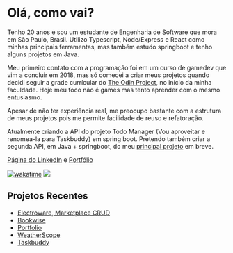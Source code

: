 # Olá, como vai?
Tenho 20 anos e sou um estudante de Engenharia de Software que mora em São Paulo, Brasil. Utilizo Typescript, Node/Express e React como minhas principais ferramentas, mas também estudo springboot e tenho alguns projetos em Java.

Meu primeiro contato com a programação foi em um curso de gamedev que vim a concluir em 2018, mas só comecei a criar meus projetos quando decidi seguir a grade currícular do [The Odin Project](https://www.theodinproject.com/paths/full-stack-javascript), no início da minha faculdade. Hoje meu foco não é games mas tento aprender com o mesmo entusiasmo.

Apesar de não ter experiência real, me preocupo bastante com a estrutura de meus projetos pois me permite facilidade de reuso e refatoração.

Atualmente criando a API do projeto Todo Manager (Vou aproveitar e renomea-la para Taskbuddy) em spring boot. Pretendo também criar a segunda API, em Java + springboot, do meu [principal projeto](https://github.com/luc-silva/electroware) em breve.


[Página do LinkedIn](https://www.linkedin.com/in/silva-luc/) e [Portfólio](https://luc-silva.github.io/portfolio/) 


[![wakatime](https://wakatime.com/badge/user/c1b7afcb-168f-4074-bcff-1c6756fac9a3.svg)](https://wakatime.com/@c1b7afcb-168f-4074-bcff-1c6756fac9a3)
![](https://komarev.com/ghpvc/?username=luc-silva&color=blue)

## Projetos Recentes
- [Electroware, Marketplace CRUD](https://github.com/luc-silva/electroware)
- [Bookwise](https://github.com/luc-silva/bookwise)
- [Portfolio](https://github.com/luc-silva/portfolio)
- [WeatherScope](https://github.com/luc-silva/weatherscope)
- [Taskbuddy](https://github.com/luc-silva/to-do)

<!--  
[![tryhackme]( https://tryhackme-badges.s3.amazonaws.com/luc.silva.png)](https://tryhackme.com/p/luc.silva)

![]( https://github-readme-stats.vercel.app/api?username=luc-silva&count_private=true&theme=github_dark&show_icons=true&card_width=500px)
![](https://leetcode.card.workers.dev/luc-silva?theme=auto&font=baloo&extension=null)

[![GitHub Streak](https://streak-stats.demolab.com?user=luc-silva&theme=radical&hide_border=true&date_format=M%20j%5B%2C%20Y%5D&mode=weekly)](https://git.io/streak-stats) ![Top Langs](https://github-readme-stats.vercel.app/api/top-langs/?username=luc-silva&layout=compact&theme=radical)
